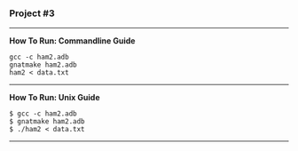 ### Project #3

* * *

**How To Run: Commandline Guide**

```
gcc -c ham2.adb
gnatmake ham2.adb
ham2 < data.txt
```


* * *

**How To Run: Unix Guide**
```
$ gcc -c ham2.adb
$ gnatmake ham2.adb
$ ./ham2 < data.txt
```

* * *
